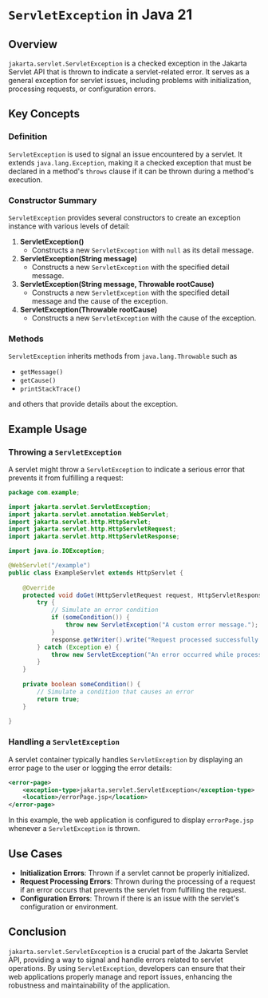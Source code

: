 # `ServletException` in Java 21

## Overview

`jakarta.servlet.ServletException` is a checked exception in the Jakarta Servlet API that is thrown to indicate a servlet-related error.
It serves as a general exception for servlet issues, including problems with initialization, processing requests, or configuration errors.

## Key Concepts

### Definition

`ServletException` is used to signal an issue encountered by a servlet.
It extends `java.lang.Exception`, making it a checked exception that must be declared in a method's `throws` clause if it can be thrown during a method's execution.

### Constructor Summary

`ServletException` provides several constructors to create an exception instance with various levels of detail:

1. **ServletException()**
   - Constructs a new `ServletException` with `null` as its detail message.
2. **ServletException(String message)**
   - Constructs a new `ServletException` with the specified detail message.
3. **ServletException(String message, Throwable rootCause)**
   - Constructs a new `ServletException` with the specified detail message and the cause of the exception.
4. **ServletException(Throwable rootCause)**
   - Constructs a new `ServletException` with the cause of the exception.

### Methods

`ServletException` inherits methods from `java.lang.Throwable` such as

- `getMessage()`
- `getCause()`
- `printStackTrace()`

and others that provide details about the exception.

## Example Usage

### Throwing a `ServletException`

A servlet might throw a `ServletException` to indicate a serious error that prevents it from fulfilling a request:

```java
package com.example;

import jakarta.servlet.ServletException;
import jakarta.servlet.annotation.WebServlet;
import jakarta.servlet.http.HttpServlet;
import jakarta.servlet.http.HttpServletRequest;
import jakarta.servlet.http.HttpServletResponse;

import java.io.IOException;

@WebServlet("/example")
public class ExampleServlet extends HttpServlet {
    
    @Override
    protected void doGet(HttpServletRequest request, HttpServletResponse response) throws ServletException, IOException {
        try {
            // Simulate an error condition
            if (someCondition()) {
                throw new ServletException("A custom error message.");
            }
            response.getWriter().write("Request processed successfully.");
        } catch (Exception e) {
            throw new ServletException("An error occurred while processing the request.", e);
        }
    }
    
    private boolean someCondition() {
        // Simulate a condition that causes an error
        return true;
    }
    
}
```

### Handling a `ServletException`

A servlet container typically handles `ServletException` by displaying an error page to the user or logging the error details:

```xml
<error-page>
    <exception-type>jakarta.servlet.ServletException</exception-type>
    <location>/errorPage.jsp</location>
</error-page>
```

In this example, the web application is configured to display `errorPage.jsp` whenever a `ServletException` is thrown.

## Use Cases

- **Initialization Errors**: Thrown if a servlet cannot be properly initialized.
- **Request Processing Errors**: Thrown during the processing of a request if an error occurs that prevents the servlet from fulfilling the request.
- **Configuration Errors**: Thrown if there is an issue with the servlet's configuration or environment.

## Conclusion

`jakarta.servlet.ServletException` is a crucial part of the Jakarta Servlet API, providing a way to signal and handle errors related to servlet operations.
By using `ServletException`, developers can ensure that their web applications properly manage and report issues, enhancing the robustness and maintainability of the application.
